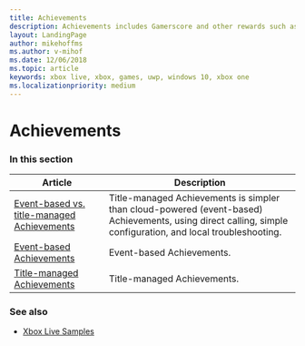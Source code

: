 ```yaml
---
title: Achievements
description: Achievements includes Gamerscore and other rewards such as digital artwork, new maps, characters, and stat boosts.
layout: LandingPage
author: mikehoffms
ms.author: v-mihof
ms.date: 12/06/2018
ms.topic: article
keywords: xbox live, xbox, games, uwp, windows 10, xbox one
ms.localizationpriority: medium
---
```


# Achievements


### In this section

| Article | Description |
|---------|-------------|
| [Event-based vs. title-managed Achievements](live-achievements-eb-vs-tm.md) | Title-managed Achievements is simpler than cloud-powered (event-based) Achievements, using direct calling, simple configuration, and local troubleshooting. |
| [Event-based Achievements](event-based/live-achievements-eb-nav.md) | Event-based Achievements. |
| [Title-managed Achievements](title-managed/live-achievements-tm-nav.md) | Title-managed Achievements. |


### See also

* [Xbox Live Samples](../../../api-ref/live-samples.md)
